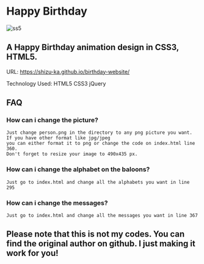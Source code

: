 # Happy Birthday

![ss5](https://github.com/Shizu-ka/Birthday-Website/assets/58659139/323ade9d-a5f4-40bf-a7ca-0df2c115c590)

## A Happy Birthday animation design in CSS3, HTML5.

URL: https://shizu-ka.github.io/birthday-website/

Technology Used: HTML5 CSS3 jQuery

## FAQ
### How can i change the picture?
```
Just change person.png in the directory to any png picture you want. If you have other format like jpg/jpeg
you can either format it to png or change the code on index.html line 360.
Don't forget to resize your image to 490x435 px.
```
### How can i change the alphabet on the baloons?
```
Just go to index.html and change all the alphabets you want in line 295
```
### How can i change the messages?
```
Just go to index.html and change all the messages you want in line 367
```
## Please note that this is not my codes. You can find the original author on github. I just making it work for you!
